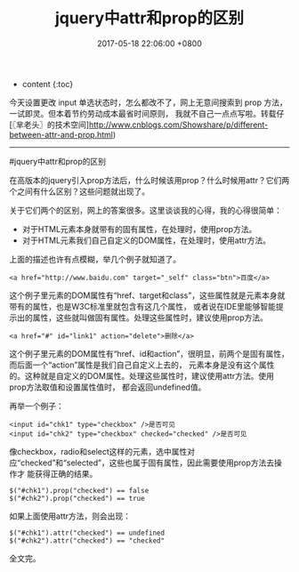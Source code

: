 ﻿---
layout: post
title:  jquery中attr和prop的区别
#时间配置
date:   2017-05-18 22:06:00 +0800
#大类配置
categories: 代码
#小类配置
tag: jquery
---

* content
{:toc}


今天设置更改 input 单选状态时，怎么都改不了，网上无意间搜索到 prop 方法，一试即灵。但本着节约劳动成本最省时间原则，
我就不自己一点点写啦。转载仔[〖芈老头〗的技术空间]http://www.cnblogs.com/Showshare/p/different-between-attr-and-prop.html) 

--------------------------------------------------

#jquery中attr和prop的区别

在高版本的jquery引入prop方法后，什么时候该用prop？什么时候用attr？它们两个之间有什么区别？这些问题就出现了。

关于它们两个的区别，网上的答案很多。这里谈谈我的心得，我的心得很简单：

+	对于HTML元素本身就带有的固有属性，在处理时，使用prop方法。
+	对于HTML元素我们自己自定义的DOM属性，在处理时，使用attr方法。
 
上面的描述也许有点模糊，举几个例子就知道了。 

	<a href="http://www.baidu.com" target="_self" class="btn">百度</a>
		
这个例子里<a>元素的DOM属性有“href、target和class"，这些属性就是<a>元素本身就带有的属性，也是W3C标准里就包含有这几个属性，
或者说在IDE里能够智能提示出的属性，这些就叫做固有属性。处理这些属性时，建议使用prop方法。

	<a href="#" id="link1" action="delete">删除</a>

这个例子里<a>元素的DOM属性有“href、id和action”，很明显，前两个是固有属性，而后面一个“action”属性是我们自己自定义上去的，
<a>元素本身是没有这个属性的。这种就是自定义的DOM属性。处理这些属性时，建议使用attr方法。使用prop方法取值和设置属性值时，
都会返回undefined值。

再举一个例子：

	<input id="chk1" type="checkbox" />是否可见
	<input id="chk2" type="checkbox" checked="checked" />是否可见

像checkbox，radio和select这样的元素，选中属性对应“checked”和“selected”，这些也属于固有属性，因此需要使用prop方法去操作才
能获得正确的结果。

	$("#chk1").prop("checked") == false
	$("#chk2").prop("checked") == true
		
如果上面使用attr方法，则会出现：

	$("#chk1").attr("checked") == undefined
	$("#chk2").attr("checked") == "checked"
		
全文完。
	